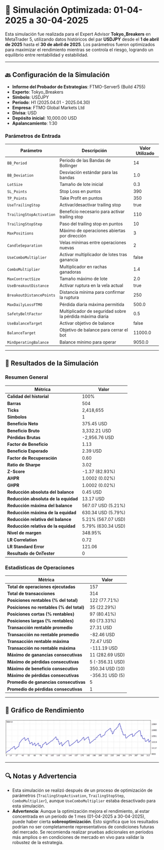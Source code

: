 # 🎱 Simulación Optimizada: 01-04-2025 a 30-04-2025

Esta simulación fue realizada para el Expert Advisor **Tokyo_Breakers** en MetaTrader 5, utilizando datos históricos del par **USDJPY** desde el **1 de abril de 2025** hasta el **30 de abril de 2025**. Los parámetros fueron optimizados para maximizar el rendimiento mientras se controla el riesgo, logrando un equilibrio entre rentabilidad y estabilidad.

---

## 🔙 Configuración de la Simulación

- **Informe del Probador de Estrategias**: FTMO-Server5 (Build 4755)
- **Experto**: Tokyo_Breakers
- **Símbolo**: USDJPY
- **Período**: H1 (2025.04.01 - 2025.04.30)
- **Empresa**: FTMO Global Markets Ltd
- **Divisa**: USD
- **Depósito inicial**: 10,000.00 USD
- **Apalancamiento**: 1:30

### Parámetros de Entrada

| Parámetro                   | Descripción                                               | Valor Utilizado   |
|-----------------------------|-----------------------------------------------------------|-------------------|
| `BB_Period`                 | Periodo de las Bandas de Bollinger                        | 14                |
| `BB_Deviation`              | Desviación estándar para las bandas                       | 1.0               |
| `LotSize`                   | Tamaño de lote inicial                                    | 0.3               |
| `SL_Points`                 | Stop Loss en puntos                                       | 390               |
| `TP_Points`                 | Take Profit en puntos                                     | 350               |
| `UseTrailingStop`           | Activar/desactivar trailing stop                          | true              |
| `TrailingStopActivation`    | Beneficio necesario para activar trailing stop            | 110               |
| `TrailingStopStep`          | Paso del trailing stop en puntos                          | 10                |
| `MaxPositions`              | Máximo de operaciones abiertas por dirección              | 3                 |
| `CandleSeparation`          | Velas mínimas entre operaciones nuevas                    | 2                 |
| `UseComboMultiplier`        | Activar multiplicador de lotes tras ganancia              | false             |
| `ComboMultiplier`           | Multiplicador en rachas ganadoras                         | 1.4               |
| `MaxContractSize`           | Tamaño máximo de lote                                     | 2.0               |
| `UseBreakoutDistance`       | Activar ruptura en la vela actual                         | true              |
| `BreakoutDistancePoints`    | Distancia mínima para confirmar la ruptura                | 250               |
| `MaxDailyLossFTMO`          | Pérdida diaria máxima permitida                           | 500.0             |
| `SafetyBeltFactor`          | Multiplicador de seguridad sobre la pérdida máxima diaria | 0.5               |
| `UseBalanceTarget`          | Activar objetivo de balance                               | false             |
| `BalanceTarget`             | Objetivo de balance para cerrar el bot                    | 11000.0           |
| `MinOperatingBalance`       | Balance mínimo para operar                                | 9050.0            |

---

## 🎳 Resultados de la Simulación

### Resumen General

| Métrica                          | Valor              |
|----------------------------------|--------------------|
| **Calidad del historial**        | 100%              |
| **Barras**                       | 504               |
| **Ticks**                        | 2,418,655         |
| **Símbolos**                     | 1                 |
| **Beneficio Neto**               | 375.45 USD        |
| **Beneficio Bruto**              | 3,332.21 USD      |
| **Pérdidas Brutas**              | -2,956.76 USD     |
| **Factor de Beneficio**          | 1.13              |
| **Beneficio Esperado**           | 2.39 USD          |
| **Factor de Recuperación**       | 0.60              |
| **Ratio de Sharpe**              | 3.02              |
| **Z-Score**                      | -1.37 (82.93%)    |
| **AHPR**                         | 1.0002 (0.02%)    |
| **GHPR**                         | 1.0002 (0.02%)    |
| **Reducción absoluta del balance** | 0.45 USD        |
| **Reducción absoluta de la equidad** | 13.17 USD     |
| **Reducción máxima del balance** | 567.07 USD (5.21%) |
| **Reducción máxima de la equidad** | 630.34 USD (5.79%) |
| **Reducción relativa del balance** | 5.21% (567.07 USD) |
| **Reducción relativa de la equidad** | 5.79% (630.34 USD) |
| **Nivel de margen**              | 348.95%           |
| **LR Correlation**               | 0.72              |
| **LR Standard Error**            | 121.06            |
| **Resultado de OnTester**        | 0                 |

### Estadísticas de Operaciones

| Métrica                                   | Valor              |
|-------------------------------------------|--------------------|
| **Total de operaciones ejecutadas**       | 157               |
| **Total de transacciones**                | 314               |
| **Posiciones rentables (% del total)**    | 122 (77.71%)      |
| **Posiciones no rentables (% del total)** | 35 (22.29%)       |
| **Posiciones cortas (% rentables)**       | 97 (80.41%)       |
| **Posiciones largas (% rentables)**       | 60 (73.33%)       |
| **Transacción rentable promedio**         | 27.31 USD         |
| **Transacción no rentable promedio**      | -82.46 USD        |
| **Transacción rentable máxima**           | 72.47 USD         |
| **Transacción no rentable máxima**        | -111.19 USD       |
| **Máximo de ganancias consecutivas**      | 11 (282.69 USD)   |
| **Máximo de pérdidas consecutivas**       | 5 (-356.31 USD)   |
| **Máximo de beneficio consecutivo**       | 350.34 USD (10)   |
| **Máximo de pérdidas consecutivas**       | -356.31 USD (5)   |
| **Promedio de ganancias consecutivas**    | 5                 |
| **Promedio de pérdidas consecutivas**     | 1                 |

---

## 🎲 Gráfico de Rendimiento

![Gráfico General](ReportTester-04.png)

---

## 🔍 Notas y Advertencia

- Esta simulación se realizó después de un proceso de optimización de parámetros (`TrailingStopActivation`, `TrailingStopStep`, `ComboMultiplier`), aunque `UseComboMultiplier` estaba desactivado para esta simulación.
- **Advertencia**: Aunque la optimización mejora el rendimiento, al estar concentrada en un período de 1 mes (01-04-2025 a 30-04-2025), puede haber cierta **sobreoptimización**. Esto significa que los resultados podrían no ser completamente representativos de condiciones futuras del mercado. Se recomienda realizar pruebas adicionales en períodos más amplios o en condiciones de mercado en vivo para validar la robustez de la estrategia.